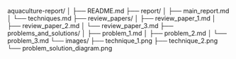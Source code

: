 aquaculture-report/
│
├── README.md
├── report/
│   ├── main_report.md
│   └── techniques.md
├── review_papers/
│   ├── review_paper_1.md
│   ├── review_paper_2.md
│   └── review_paper_3.md
├── problems_and_solutions/
│   ├── problem_1.md
│   ├── problem_2.md
│   └── problem_3.md
└── images/
    ├── technique_1.png
    ├── technique_2.png
    └── problem_solution_diagram.png
